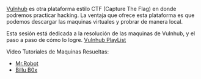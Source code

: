 ---
---

[Vulnhub](https://www.vulnhub.com/) es otra plataforma estilo CTF (Capture The Flag) en donde podremos practicar hacking. La ventaja que ofrece esta plataforma es que podemos descargar las maquinas virtuales y probrar de manera local.

Esta sesión está dedicada a la resolución de las maquinas de Vulnhub, y el paso a paso de cómo lo logre. 
[Vulnhub PlayList](https://www.youtube.com/watch?v=X2W2bh5gdVs&list=PLXm1FM6zsxpA1u5CiPIiqWaYFNI4XaFP2)

Video Tutoriales de Maquinas Resueltas:
* [Mr.Robot](https://www.youtube.com/watch?v=X2W2bh5gdVs)
* [Billu B0x](https://www.youtube.com/watch?v=g3OvygtDDbg)
